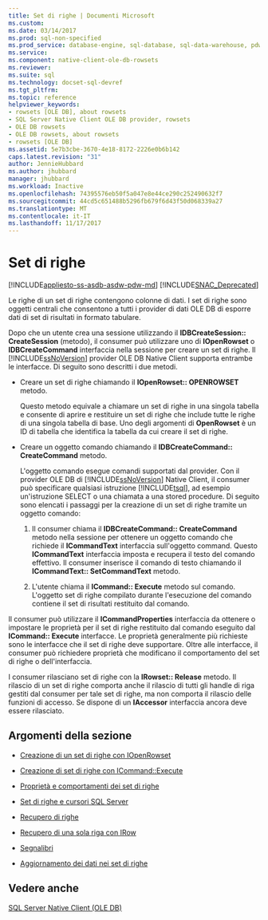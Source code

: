 ```yaml
---
title: Set di righe | Documenti Microsoft
ms.custom: 
ms.date: 03/14/2017
ms.prod: sql-non-specified
ms.prod_service: database-engine, sql-database, sql-data-warehouse, pdw
ms.service: 
ms.component: native-client-ole-db-rowsets
ms.reviewer: 
ms.suite: sql
ms.technology: docset-sql-devref
ms.tgt_pltfrm: 
ms.topic: reference
helpviewer_keywords:
- rowsets [OLE DB], about rowsets
- SQL Server Native Client OLE DB provider, rowsets
- OLE DB rowsets
- OLE DB rowsets, about rowsets
- rowsets [OLE DB]
ms.assetid: 5e7b3cbe-3670-4e18-8172-2226e0b6b142
caps.latest.revision: "31"
author: JennieHubbard
ms.author: jhubbard
manager: jhubbard
ms.workload: Inactive
ms.openlocfilehash: 74395576eb50f5a047e8e44ce290c252490632f7
ms.sourcegitcommit: 44cd5c651488b5296fb679f6d43f50d068339a27
ms.translationtype: MT
ms.contentlocale: it-IT
ms.lasthandoff: 11/17/2017
---
```

# <a name="rowsets"></a>Set di righe
[!INCLUDE[appliesto-ss-asdb-asdw-pdw-md](../../includes/appliesto-ss-asdb-asdw-pdw-md.md)]
[!INCLUDE[SNAC_Deprecated](../../includes/snac-deprecated.md)]

  Le righe di un set di righe contengono colonne di dati. I set di righe sono oggetti centrali che consentono a tutti i provider di dati OLE DB di esporre dati di set di risultati in formato tabulare.  
  
 Dopo che un utente crea una sessione utilizzando il **IDBCreateSession:: CreateSession** (metodo), il consumer può utilizzare uno di **IOpenRowset** o **IDBCreateCommand** interfaccia nella sessione per creare un set di righe. Il [!INCLUDE[ssNoVersion](../../includes/ssnoversion-md.md)] provider OLE DB Native Client supporta entrambe le interfacce. Di seguito sono descritti i due metodi.  
  
-   Creare un set di righe chiamando il **IOpenRowset:: OPENROWSET** metodo.  
  
     Questo metodo equivale a chiamare un set di righe in una singola tabella e consente di aprire e restituire un set di righe che include tutte le righe di una singola tabella di base. Uno degli argomenti di **OpenRowset** è un ID di tabella che identifica la tabella da cui creare il set di righe.  
  
-   Creare un oggetto comando chiamando il **IDBCreateCommand:: CreateCommand** metodo.  
  
     L'oggetto comando esegue comandi supportati dal provider. Con il provider OLE DB di [!INCLUDE[ssNoVersion](../../includes/ssnoversion-md.md)] Native Client, il consumer può specificare qualsiasi istruzione [!INCLUDE[tsql](../../includes/tsql-md.md)], ad esempio un'istruzione SELECT o una chiamata a una stored procedure. Di seguito sono elencati i passaggi per la creazione di un set di righe tramite un oggetto comando:  
  
    1.  Il consumer chiama il **IDBCreateCommand:: CreateCommand** metodo nella sessione per ottenere un oggetto comando che richiede il **ICommandText** interfaccia sull'oggetto command. Questo **ICommandText** interfaccia imposta e recupera il testo del comando effettivo. Il consumer inserisce il comando di testo chiamando il **ICommandText:: SetCommandText** metodo.  
  
    2.  L'utente chiama il **ICommand:: Execute** metodo sul comando. L'oggetto set di righe compilato durante l'esecuzione del comando contiene il set di risultati restituito dal comando.  
  
 Il consumer può utilizzare il **ICommandProperties** interfaccia da ottenere o impostare le proprietà per il set di righe restituito dal comando eseguito dal **ICommand:: Execute** interfacce. Le proprietà generalmente più richieste sono le interfacce che il set di righe deve supportare. Oltre alle interfacce, il consumer può richiedere proprietà che modificano il comportamento del set di righe o dell'interfaccia.  
  
 I consumer rilasciano set di righe con la **IRowset:: Release** metodo. Il rilascio di un set di righe comporta anche il rilascio di tutti gli handle di riga gestiti dal consumer per tale set di righe, ma non comporta il rilascio delle funzioni di accesso. Se dispone di un **IAccessor** interfaccia ancora deve essere rilasciato.  
  
## <a name="in-this-section"></a>Argomenti della sezione  
  
-   [Creazione di un set di righe con IOpenRowset](../../relational-databases/native-client-ole-db-rowsets/creating-a-rowset-with-iopenrowset.md)  
  
-   [Creazione di set di righe con ICommand::Execute](../../relational-databases/native-client-ole-db-rowsets/creating-rowsets-with-icommand-execute.md)  
  
-   [Proprietà e comportamenti dei set di righe](../../relational-databases/native-client-ole-db-rowsets/rowset-properties-and-behaviors.md)  
  
-   [Set di righe e cursori SQL Server](../../relational-databases/native-client-ole-db-rowsets/rowsets-and-sql-server-cursors.md)  
  
-   [Recupero di righe](../../relational-databases/native-client-ole-db-rowsets/fetching-rows.md)  
  
-   [Recupero di una sola riga con IRow](../../relational-databases/native-client-ole-db-rowsets/fetching-a-single-row-with-irow.md)  
  
-   [Segnalibri](../../relational-databases/native-client-ole-db-rowsets/bookmarks.md)  
  
-   [Aggiornamento dei dati nei set di righe](../../relational-databases/native-client-ole-db-rowsets/updating-data-in-rowsets.md)  
  
## <a name="see-also"></a>Vedere anche  
 [SQL Server Native Client &#40;OLE DB&#41;](../../relational-databases/native-client/ole-db/sql-server-native-client-ole-db.md)  
  
  
